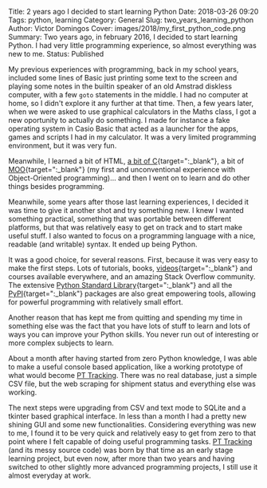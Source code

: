 Title: 2 years ago I decided to start learning Python
Date: 2018-03-26 09:20
Tags: python, learning
Category: General
Slug: two_years_learning_python
Author: Victor Domingos
Cover: images/2018/my_first_python_code.png
Summary: Two years ago, in february 2016, I decided to start learning Python. I had very little programming experience, so almost everything was new to me.
Status: Published


My previous experiences with programming, back in my school years, included some lines of Basic just printing some text to the screen and playing some notes in the builtin speaker of an old Amstrad diskless computer, with a few `goto` statements in the middle. I had no computer at home, so I didn't explore it any further at that time. Then, a few years later, when we were asked to use graphical calculators in the Maths class, I got a new oportunity to actually do something. I made for instance a fake operating system in Casio Basic that acted as a launcher for the apps, games and scripts I had in my calculator. It was a very limited programming environment, but it was very fun.

Meanwhile, I learned a bit of HTML, [a bit of C](https://sourceforge.net/projects/npk-mle/){target=":_blank"}, a bit of [MOO](https://moosaico.com/docs/help/prog-index.html){target=":_blank"} (my first and unconventional experience with Object-Oriented programming)... and then I went on to learn and do other things besides programming.

Meanwhile, some years after those last learning experiences, I decided it was time to give it another shot and try something new. I knew I wanted something practical, something that was portable between different platforms, but that was relatively easy to get on track and to start make useful stuff. I also wanted to focus on a programming language with a nice, readable (and writable) syntax. It ended up being Python. 

It was a good choice, for several reasons. First, because it was very easy to make the first steps. Lots of tutorials, books, [videos](http://pyvideo.org){target=":_blank"} and courses available everywhere, and an amazing Stack Overflow community. The extensive [Python Standard Library](https://docs.python.org/3/library/){target=":_blank"} and all the [PyPI](https://pypi.org){target=":_blank"} packages are also great empowering tools, allowing for powerful programming with relatively small effort. 

Another reason that has kept me from quitting and spending my time in something else was the fact that you have lots of stuff to learn and lots of ways you can improve your Python skills. You never run out of interesting or more complex subjects to learn.

About a month after having started from zero Python knowledge, I was able to make a useful console based application, like a working prototype of what would become [PT Tracking]({filename}/pages/projects/pt-tracking.md). There was no real database, just a simple CSV file, but the web scraping for shipment status and everything else was working.

The next steps were upgrading from CSV and text mode to SQLite and a tkinter based graphical interface. In less than a month I had a pretty new shining GUI and some new functionalities. Considering everything was new to me, I found it to be very quick and relatively easy to get from zero to that point where I felt capable of doing useful programming tasks. [PT Tracking]({filename}/pages/projects/pt-tracking.md) (and its messy source code) was born by that time as an early stage learning project, but even now, after more than two years and having switched to other slightly more advanced programming projects, I still use it almost everyday at work.